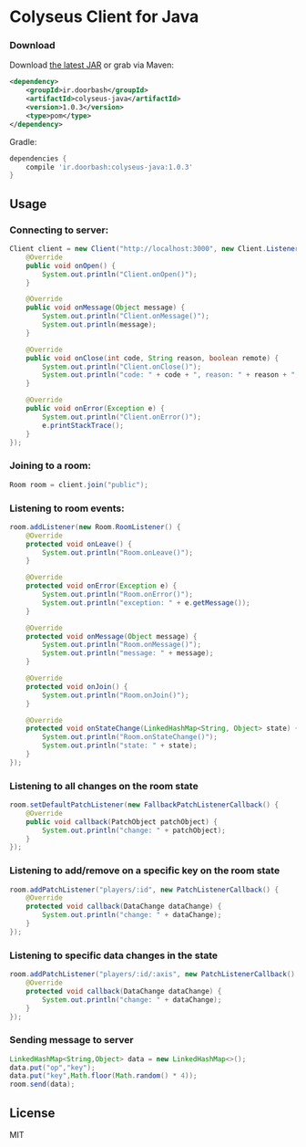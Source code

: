 # Colyseus Client for Java

### Download

Download [the latest JAR](https://dl.bintray.com/doorbash/ColyseusJavaClient/ir/doorbash/colyseus-java/1.0.3/colyseus-java-1.0.3.jar) or grab via Maven:

```xml
<dependency>
    <groupId>ir.doorbash</groupId>
    <artifactId>colyseus-java</artifactId>
    <version>1.0.3</version>
    <type>pom</type>
</dependency>
```

Gradle: 
```groovy
dependencies {
    compile 'ir.doorbash:colyseus-java:1.0.3'
}
```

## Usage

### Connecting to server:

```java
Client client = new Client("http://localhost:3000", new Client.Listener() {
    @Override
    public void onOpen() {
        System.out.println("Client.onOpen()");
    }

    @Override
    public void onMessage(Object message) {
        System.out.println("Client.onMessage()");
        System.out.println(message);
    }

    @Override
    public void onClose(int code, String reason, boolean remote) {
        System.out.println("Client.onClose()");
        System.out.println("code: " + code + ", reason: " + reason + ", remote: " + remote);
    }

    @Override
    public void onError(Exception e) {
        System.out.println("Client.onError()");
        e.printStackTrace();
    }
});
```

### Joining to a room:

```java
Room room = client.join("public");
```
### Listening to room events:

```java
room.addListener(new Room.RoomListener() {
    @Override
    protected void onLeave() {
        System.out.println("Room.onLeave()");
    }

    @Override
    protected void onError(Exception e) {
        System.out.println("Room.onError()");
        System.out.println("exception: " + e.getMessage());
    }

    @Override
    protected void onMessage(Object message) {
        System.out.println("Room.onMessage()");
        System.out.println("message: " + message);
    }

    @Override
    protected void onJoin() {
        System.out.println("Room.onJoin()");
    }

    @Override
    protected void onStateChange(LinkedHashMap<String, Object> state) {
        System.out.println("Room.onStateChange()");
        System.out.println("state: " + state);
    }
});
```
### Listening to all changes on the room state

```java
room.setDefaultPatchListener(new FallbackPatchListenerCallback() {
    @Override
    public void callback(PatchObject patchObject) {
        System.out.println("change: " + patchObject);
    }
});
```
### Listening to add/remove on a specific key on the room state

```java
room.addPatchListener("players/:id", new PatchListenerCallback() {
    @Override
    protected void callback(DataChange dataChange) {
        System.out.println("change: " + dataChange);
    }
});
```

### Listening to specific data changes in the state

```java
room.addPatchListener("players/:id/:axis", new PatchListenerCallback() {
    @Override
    protected void callback(DataChange dataChange) {
        System.out.println("change: " + dataChange);
    }
});
```

### Sending message to server

```java
LinkedHashMap<String,Object> data = new LinkedHashMap<>();
data.put("op","key");
data.put("key",Math.floor(Math.random() * 4));
room.send(data);
```

## License

MIT